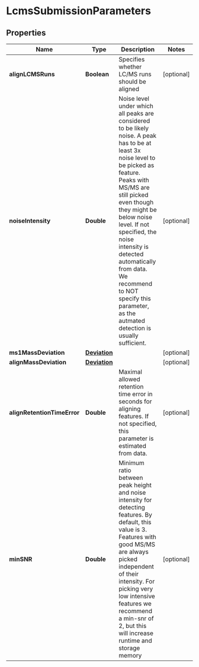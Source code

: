 

# LcmsSubmissionParameters


## Properties

| Name | Type | Description | Notes |
|------------ | ------------- | ------------- | -------------|
|**alignLCMSRuns** | **Boolean** | Specifies whether LC/MS runs should be aligned |  [optional] |
|**noiseIntensity** | **Double** | Noise level under which all peaks are considered to be likely noise. A peak has to be at least 3x noise level  to be picked as feature. Peaks with MS/MS are still picked even though they might be below noise level.  If not specified, the noise intensity is detected automatically from data. We recommend to NOT specify  this parameter, as the autmated detection is usually sufficient. |  [optional] |
|**ms1MassDeviation** | [**Deviation**](Deviation.md) |  |  [optional] |
|**alignMassDeviation** | [**Deviation**](Deviation.md) |  |  [optional] |
|**alignRetentionTimeError** | **Double** | Maximal allowed retention time error in seconds for aligning features. If not specified, this parameter is estimated from data. |  [optional] |
|**minSNR** | **Double** | Minimum ratio between peak height and noise intensity for detecting features. By default, this value is 3. Features with good MS/MS are always picked independent of their intensity. For picking very low intensive features we recommend a min-snr of 2, but this will increase runtime and storage memory |  [optional] |



